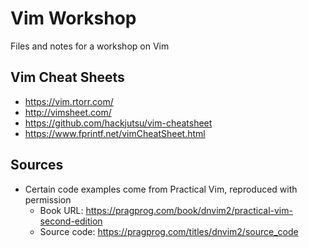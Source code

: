 # Vim Workshop
Files and notes for a workshop on Vim

## Vim Cheat Sheets
- https://vim.rtorr.com/
- http://vimsheet.com/
- https://github.com/hackjutsu/vim-cheatsheet
- https://www.fprintf.net/vimCheatSheet.html

## Sources
- Certain code examples come from Practical Vim, reproduced with permission
  - Book URL: https://pragprog.com/book/dnvim2/practical-vim-second-edition
  - Source code: https://pragprog.com/titles/dnvim2/source_code
